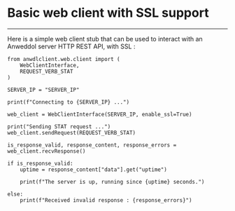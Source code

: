 # Basic web client with SSL support

----

Here is a simple web client stub that can be used to interact with an Anweddol server HTTP REST API, with SSL :

```
from anwdlclient.web.client import (
	WebClientInterface,
	REQUEST_VERB_STAT
)

SERVER_IP = "SERVER_IP"

print(f"Connecting to {SERVER_IP} ...")

web_client = WebClientInterface(SERVER_IP, enable_ssl=True)

print("Sending STAT request ...")
web_client.sendRequest(REQUEST_VERB_STAT)

is_response_valid, response_content, response_errors = web_client.recvResponse()

if is_response_valid:
	uptime = response_content["data"].get("uptime")

	print(f"The server is up, running since {uptime} seconds.")

else:
	print(f"Received invalid response : {response_errors}")

```